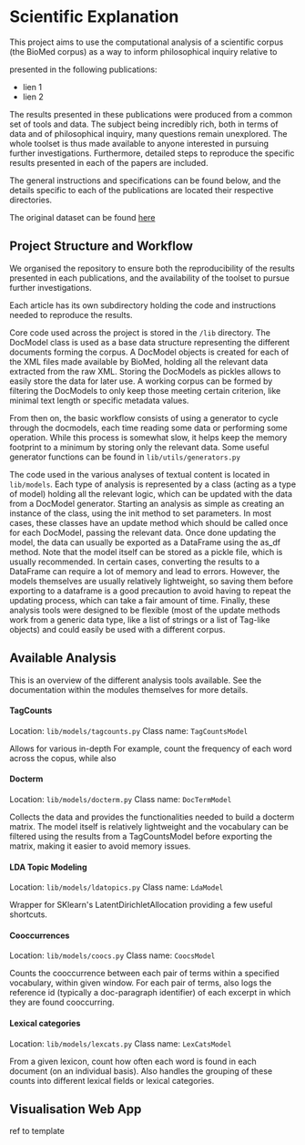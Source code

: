 Scientific Explanation
======================

This project aims to use the computational analysis of a scientific corpus (the BioMed corpus) as a way to inform philosophical inquiry relative to 

 presented in the following publications:
* lien 1
* lien 2

The results presented in these publications were produced from a common set of tools and data.
The subject being incredibly rich, both in terms of data and of philosophical inquiry, many questions remain unexplored.
The whole toolset is thus made available to anyone interested in pursuing further investigations.
Furthermore, detailed steps to reproduce the specific results presented in each of the papers are included. 

The general instructions and specifications can be found below, and the details specific to each of the publications are located their respective directories.

The original dataset can be found [here](.)


Project Structure and Workflow
------------------------------

We organised the repository to ensure both the reproducibility of the results presented in each publications, and the availability of the toolset to pursue further investigations.

Each article has its own subdirectory holding the code and instructions needed to reproduce the results.

Core code used across the project is stored in the `/lib` directory. 
The DocModel class is used as a base data structure representing the different documents forming the corpus. 
A DocModel objects is created for each of the XML files made available by BioMed, holding all the relevant data extracted from the raw XML.
Storing the DocModels as pickles allows to easily store the data for later use.
A working corpus can be formed by filtering the DocModels to only keep those meeting certain criterion, like minimal text length or specific metadata values.

From then on, the basic workflow consists of using a generator to cycle through the docmodels, each time reading some data or performing some operation.
While this process is somewhat slow, it helps keep the memory footprint to a minimum by storing only the relevant data.
Some useful generator functions can be found in `lib/utils/generators.py`

The code used in the various analyses of textual content is located in `lib/models`. 
Each type of analysis is represented by a class (acting as a type of model) holding all the relevant logic, which can be updated with the data from a DocModel generator.
Starting an analysis as simple as creating an instance of the class, using the init method to set parameters.
In most cases, these classes have an update method which should be called once for each DocModel, passing the relevant data. 
Once done updating the model, the data can usually be exported as a DataFrame using the as_df method.
Note that the model itself can be stored as a pickle file, which is usually recommended.
In certain cases, converting the results to a DataFrame can require a lot of memory and lead to errors.
However, the models themselves are usually relatively lightweight, so saving them before exporting to a dataframe is a good precaution to avoid having to repeat the updating process, which can take a fair amount of time.
Finally, these analysis tools were designed to be flexible (most of the update methods work from a generic data type, like a list of strings or a list of Tag-like objects) 
and could easily be used with a different corpus.


Available Analysis
------------------

This is an overview of the different analysis tools available. See the documentation within the modules themselves for more details.

#### TagCounts

Location: `lib/models/tagcounts.py` 
Class name: `TagCountsModel`

Allows for various in-depth 
For example, count the frequency of each word across the copus, while also 

#### Docterm

Location: `lib/models/docterm.py` 
Class name: `DocTermModel`

Collects the data and provides the functionalities needed to build a docterm matrix. 
The model itself is relatively lightweight and the vocabulary can be filtered using the results from a TagCountsModel before exporting the matrix, making it easier to avoid memory issues.

#### LDA Topic Modeling

Location: `lib/models/ldatopics.py` 
Class name: `LdaModel`

Wrapper for SKlearn's LatentDirichletAllocation providing a few useful shortcuts.

#### Cooccurrences

Location: `lib/models/coocs.py` 
Class name: `CoocsModel`

Counts the cooccurrence between each pair of terms within a specified vocabulary, within given window. 
For each pair of terms, also logs the reference id (typically a doc-paragraph identifier) of each excerpt in which they are found cooccurring.

#### Lexical categories

Location: `lib/models/lexcats.py` 
Class name: `LexCatsModel`

From a given lexicon, count how often each word is found in each document (on an individual basis). 
Also handles the grouping of these counts into different lexical fields or lexical categories.

Visualisation Web App 
---------------------

ref to template


